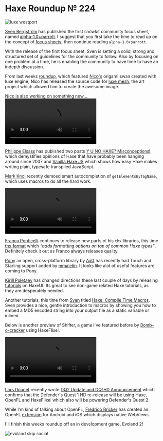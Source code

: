 [_template]: ../templates/roundup.html
[date]: / "2014-11-07 10:06:00"
[modified]: / "2014-11-07 15:10:00"
[published]: / "2014-11-07 10:06:00"
[“”]: a ""
# Haxe Roundup № 224

![luxe westport](/img/224/luxe-westport.jpg "The Westport Independent at Comic Con Stockholm built with luxe engine")

[Sven Bergström][tw1] has published the first snõwkit community focus sheet,
named [alpha-1.0+parrott][l1]. I suggest that you first take the time to read up
on the concept of [focus sheets][l2], then continue reading `alpha-1.0+parrott`.

With the release of the first focus sheet, Sven is setting a solid, strong and
structured set of guidelines for the community to follow. Also by focusing on one
problem at a time, he is enabling the community to have time to have an indepth
discussion.

From last weeks [roundup][l3], which featured [Nico's][tw2] origami swan created with
luxe engine, Nico has released the source code for [luxe mesh][l4], the art project 
which allowed him to create the awesome image.

Nico is also working on something new...
![nico proto](/img/224/nico-proto.mp4)

[Philippe Elsass][tw3] has published two posts [Y U NO HAXE? Misconceptions!][l5]
which demystifies opinions of Haxe that have probably been hanging around since 2007
and [Vanilla Haxe JS][l6] which shows how easy Haxe makes writing plain, typesafe
transpiled JavaScript.

[Mark Knol][tw4] recently demoed smart autocompletion of `getElementsByTagName`, 
which uses macros to do all the hard work.

![smart macro](/img/224/smart-macro.mp4)

[Franco Ponticelli][tw5] continues to release new parts of his `thx` libraries, this
time [thx.format][l7] which _“adds formatting options on top of common Haxe types”_.
Definitely check it out as Franco always releases quality.

[Pony][l12] an open, cross-platform library by [AxG][tw10] has recently had
Touch and Starling support added by [mmaletin][gh1]. It looks like alot of useful
features are coming to Pony.

[Kirill Poletaev][tw6] has changed directions these last couple of days by releasing
[tutorials][l8] on HaxeUI. Its great to see non-game related Haxe tutorials, as they
are desperately needed.

Another tutorials, this time from [Sven][tw1] titled [Haxe: Compile Time Macros][l9].
Sven provides a nice, gentle introduction to macros by showing you how to embed a 
MD5 encoded string into your output file as a static variable or inlined.

Below is another preview of Shifter, a game I've featured before 
by [Bomb-o-cracker][tw7] using HaxeFlixel.

![shifter](/img/224/shifter.mp4)

[Lars Doucet][tw8] recently wrote [DQ2 Update and DQ1HD Announcement][l10] which
confirms that the Defender's Quest 1 HD re-release will be using Haxe, OpenFL and
HaxeFlixel which also will be powering Defender's Quest 2.

While I'm kind of talking about OpenFL, [Fredrico Bricker][tw9] has created
an OpenFL [extension][l11] for Android and iOS which displays native WebViews.

I'll finish this weeks roundup off an in development game, Evoland 2!

![evoland skip social](/img/224/evoland2.jpg "Evoland 2 by @ncannasse")

[gh1]: https://github.com/mmaletin "@mmaletin on GitHub"

[tw10]: https://twitter.com/axgord "@axgord on Twitter"
[tw9]: https://twitter.com/fbricker "@fbricker on Twitter"
[tw8]: https://twitter.com/larsiusprime "@larsiusprime on Twitter"
[tw7]: https://twitter.com/bombocracker/ "@bombocracker on Twitter"
[tw6]: https://twitter.com/kircode "@kircode on Twitter"
[tw5]: https://twitter.com/fponticelli "@fponticelli on Twitter"
[tw4]: https://twitter.com/mknol/ "@mknol on Twitter"
[tw3]: https://twitter.com/elsassph "@elsassph on Twitter"
[tw2]: https://twitter.com/nico_m__ "@nico_m__ on Twitter"
[tw1]: https://twitter.com/___discovery "@___discovery on Twitter"
	
[l12]: https://github.com/AxGord/Pony "Pony on GitHub"
[l11]: https://github.com/fbricker/openfl-webview "OpenFL WebView on GitHub"
[l10]: http://www.fortressofdoors.com/dq2-update-and-announcing-dq1hd/ "DQ2 Update and DQ1-HD Announcement"
[l9]: http://notes.underscorediscovery.com/haxe-compile-time-macros/ "Haxe: Compile Time Macros"
[l8]: http://haxecoder.com/category.php?id=9 "HaxeUI Tutorials on HaxeCoder.com"
[l7]: http://thx-lib.org/lib/thx.format/ "thx.format"
[l6]: http://philippe.elsass.me/2014/11/vanilla-haxe-js/ "Vanilla Haxe JS"
[l5]: http://philippe.elsass.me/2014/10/y-u-no-haxe-misconceptions/ "Y U NO HAXE> Misconceptions!"
[l4]: https://github.com/NicoM1/LuxeMesh "Luxe Mesh on GitHub"
[l3]: http://haxe.io/roundups/223/ "Haxe Roundup № 223"
[l2]: http://snowkit.org/2014/10/17/about-alpha-focus/ "About focus sheets"
[l1]: http://snowkit.org/2014/10/27/luxe-alpha-1-0/ "alpha-1.0+parrott focus sheet"